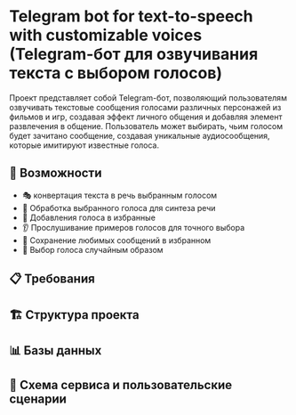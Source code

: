 # Telegram bot for text-to-speech with customizable voices (Telegram-бот для озвучивания текста с выбором голосов)

Проект представляет собой Telegram-бот, позволяющий пользователям озвучивать текстовые сообщения голосами различных персонажей из фильмов и игр, создавая эффект личного общения и добавляя элемент развлечения в общение. Пользователь может выбирать, чьим голосом будет зачитано сообщение, создавая уникальные аудиосообщения, которые имитируют известные голоса.

## 🚀 Возможности

- 🎭 конвертация текста в речь выбранным голосом
- 📝 Обработка выбранного голоса для синтеза речи
- 🧮 Добавления голоса в избранные  
- 👂 Прослушивание примеров голосов для точного выбора
- 💾 Сохранение любимых сообщений в избранном
- 🎰 Выбор голоса случайным образом

## 📋 Требования

## 🏗 Структура проекта

## 📊 Базы данных

## 🗾 Схема сервиса и пользовательские сценарии
